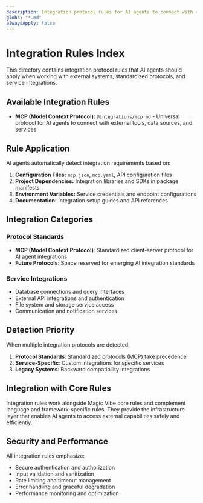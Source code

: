 ```yaml
---
description: Integration protocol rules for AI agents to connect with external systems, services, and standardized protocols.
globs: "*.md"
alwaysApply: false
---
```


# Integration Rules Index

This directory contains integration protocol rules that AI agents should apply when working with external systems, standardized protocols, and service integrations.

## Available Integration Rules

- **MCP (Model Context Protocol):** `@integrations/mcp.md` - Universal protocol for AI agents to connect with external tools, data sources, and services

## Rule Application

AI agents automatically detect integration requirements based on:

1. **Configuration Files:** `mcp.json`, `mcp.yaml`, API configuration files
2. **Project Dependencies:** Integration libraries and SDKs in package manifests
3. **Environment Variables:** Service credentials and endpoint configurations
4. **Documentation:** Integration setup guides and API references

## Integration Categories

### Protocol Standards

- **MCP (Model Context Protocol)**: Standardized client-server protocol for AI agent integrations
- **Future Protocols**: Space reserved for emerging AI integration standards

### Service Integrations

- Database connections and query interfaces
- External API integrations and authentication
- File system and storage service access
- Communication and notification services

## Detection Priority

When multiple integration protocols are detected:

1. **Protocol Standards**: Standardized protocols (MCP) take precedence
2. **Service-Specific**: Custom integrations for specific services
3. **Legacy Systems**: Backward compatibility integrations

## Integration with Core Rules

Integration rules work alongside Magic Vibe core rules and complement language and framework-specific rules. They provide the infrastructure layer that enables AI agents to access external capabilities safely and efficiently.

## Security and Performance

All integration rules emphasize:

- Secure authentication and authorization
- Input validation and sanitization
- Rate limiting and timeout management
- Error handling and graceful degradation
- Performance monitoring and optimization
